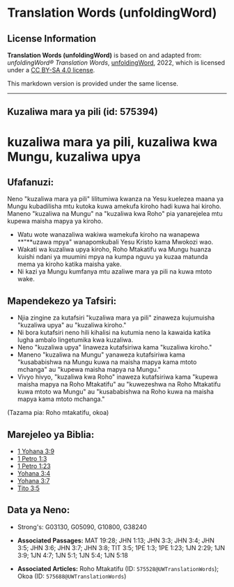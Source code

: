 # Translation Words (unfoldingWord)

## License Information

**Translation Words (unfoldingWord)** is based on and adapted from: _unfoldingWord® Translation Words_, [unfoldingWord](https://unfoldingword.org/utw), 2022, which is licensed under a [CC BY-SA 4.0 license](https://creativecommons.org/licenses/by-sa/4.0/legalcode.en).

This markdown version is provided under the same license.



--------------------------------

## Kuzaliwa mara ya pili (id: 575394)

kuzaliwa mara ya pili, kuzaliwa kwa Mungu, kuzaliwa upya
========================================================

Ufafanuzi:
----------

Neno "kuzaliwa mara ya pili" lilitumiwa kwanza na Yesu kuelezea maana ya Mungu kubadilisha mtu kutoka kuwa amekufa kiroho hadi kuwa hai kiroho. Maneno "kuzaliwa na Mungu" na "kuzaliwa kwa Roho" pia yanarejelea mtu kupewa maisha mapya ya kiroho.

* Watu wote wanazaliwa wakiwa wamekufa kiroho na wanapewa **"**uzawa mpya" wanapomkubali Yesu Kristo kama Mwokozi wao.
* Wakati wa kuzaliwa upya kiroho, Roho Mtakatifu wa Mungu huanza kuishi ndani ya muumini mpya na kumpa nguvu ya kuzaa matunda mema ya kiroho katika maisha yake.
* Ni kazi ya Mungu kumfanya mtu azaliwe mara ya pili na kuwa mtoto wake.

Mapendekezo ya Tafsiri:
-----------------------

* Njia zingine za kutafsiri "kuzaliwa mara ya pili" zinaweza kujumuisha "kuzaliwa upya" au "kuzaliwa kiroho."
* Ni bora kutafsiri neno hili kihalisi na kutumia neno la kawaida katika lugha ambalo lingetumika kwa kuzaliwa.
* Neno "kuzaliwa upya" linaweza kutafsiriwa kama "kuzaliwa kiroho."
* Maneno "kuzaliwa na Mungu" yanaweza kutafsiriwa kama "kusababishwa na Mungu kuwa na maisha mapya kama mtoto mchanga" au "kupewa maisha mapya na Mungu."
* Vivyo hivyo, "kuzaliwa kwa Roho" inaweza kutafsiriwa kama "kupewa maisha mapya na Roho Mtakatifu" au "kuwezeshwa na Roho Mtakatifu kuwa mtoto wa Mungu" au "kusababishwa na Roho kuwa na maisha mapya kama mtoto mchanga."

(Tazama pia: Roho mtakatifu, okoa)

Marejeleo ya Biblia:
--------------------

* [1 Yohana 3:9](https://ref.ly/1John3:9)
* [1 Petro 1:3](https://ref.ly/1Pet1:3)
* [1 Petro 1:23](https://ref.ly/1Pet1:23)
* [Yohana 3:4](https://ref.ly/John3:4)
* [Yohana 3:7](https://ref.ly/John3:7)
* [Tito 3:5](https://ref.ly/Titus3:5)

Data ya Neno:
-------------

* Strong's: G03130, G05090, G10800, G38240

* **Associated Passages:** MAT 19:28; JHN 1:13; JHN 3:3; JHN 3:4; JHN 3:5; JHN 3:6; JHN 3:7; JHN 3:8; TIT 3:5; 1PE 1:3; 1PE 1:23; 1JN 2:29; 1JN 3:9; 1JN 4:7; 1JN 5:1; 1JN 5:4; 1JN 5:18
* **Associated Articles:** Roho Mtakatifu (ID: `575528@UWTranslationWords`); Okoa (ID: `575688@UWTranslationWords`)

